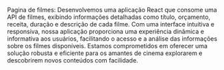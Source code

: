 Pagina de filmes:
Desenvolvemos uma aplicação React que consome uma API de filmes, exibindo informações detalhadas como título, orçamento, receita, duração e descrição de cada filme. 
Com uma interface intuitiva e responsiva, nossa aplicação proporciona uma experiência dinâmica e informativa aos usuários, facilitando o acesso
e a análise das informações sobre os filmes disponíveis. Estamos comprometidos em oferecer uma solução robusta e eficiente para os amantes de cinema explorarem e descobrirem
novos conteúdos com facilidade.
